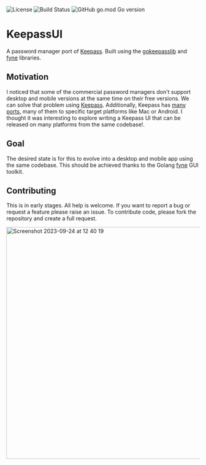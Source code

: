![License](https://img.shields.io/github/license/npalumbo/keepassui) ![Build Status](https://github.com/npalumbo/keepassui/actions/workflows/run_tests.yaml/badge.svg)  ![GitHub go.mod Go version](https://img.shields.io/github/go-mod/go-version/npalumbo/keepassui/main) 

# KeepassUI
A password manager port of [Keepass](https://keepass.info/). Built using the [gokeepasslib](https://github.com/tobischo/gokeepasslib) and [fyne](https://github.com/fyne-io/fyne) libraries.

## Motivation
I noticed that some of the commercial password managers don't support desktop and mobile versions at the same time on their free versions. We can solve that problem using [Keepass](https://keepass.info/). 
Additionally, Keepass has [many ports](https://keepass.info/download.html), many of them to specific target platforms like Mac or Android. I thought it was interesting to explore writing a Keepass UI that can be released on many platforms from the same codebase!.

## Goal
The desired state is for this to evolve into a desktop and mobile app using the same codebase. This should be achieved thanks to the Golang [fyne](https://github.com/fyne-io/fyne) GUI toolkit.

## Contributing
This is in early stages. All help is welcome. If you want to report a bug or request a feature please raise an issue. To contribute code, please fork the repository and create a full request.


<img width="605" alt="Screenshot 2023-09-24 at 12 40 19" src="https://github.com/npalumbo/keepassui/assets/1648970/2e92e7b7-573f-4797-a621-7192496e07b5">
